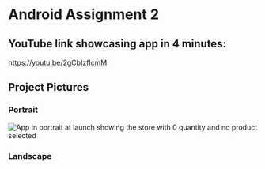 # Android Assignment 2

## YouTube link showcasing app in 4 minutes:
https://youtu.be/2gCbIzflcmM

## Project Pictures

### Portrait
![App in portrait at launch showing the store with 0 quantity and no product selected](/screenshots/App_AtLaunch.png)

### Landscape